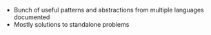 * Bunch of useful patterns and abstractions from multiple languages documented   
* Mostly solutions to standalone problems
